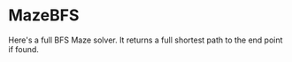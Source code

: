 # MazeBFS

Here's a full BFS Maze solver.
It returns a full shortest path to the end point if found.
